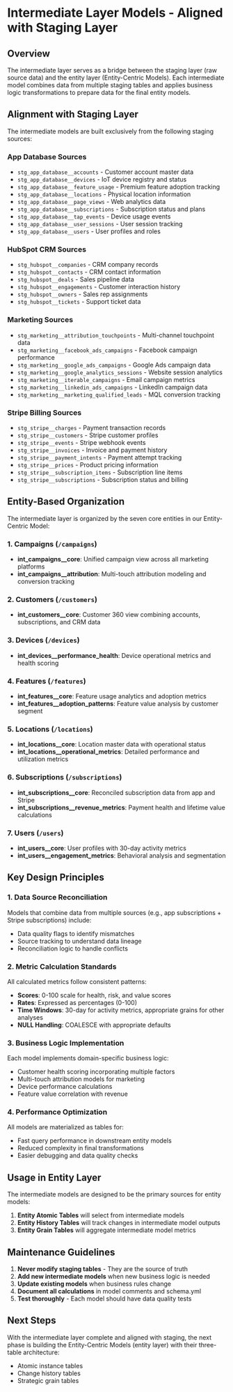 # Intermediate Layer Models - Aligned with Staging Layer

## Overview
The intermediate layer serves as a bridge between the staging layer (raw source data) and the entity layer (Entity-Centric Models). Each intermediate model combines data from multiple staging tables and applies business logic transformations to prepare data for the final entity models.

## Alignment with Staging Layer

The intermediate models are built exclusively from the following staging sources:

### App Database Sources
- `stg_app_database__accounts` - Customer account master data
- `stg_app_database__devices` - IoT device registry and status
- `stg_app_database__feature_usage` - Premium feature adoption tracking
- `stg_app_database__locations` - Physical location information
- `stg_app_database__page_views` - Web analytics data
- `stg_app_database__subscriptions` - Subscription status and plans
- `stg_app_database__tap_events` - Device usage events
- `stg_app_database__user_sessions` - User session tracking
- `stg_app_database__users` - User profiles and roles

### HubSpot CRM Sources
- `stg_hubspot__companies` - CRM company records
- `stg_hubspot__contacts` - CRM contact information
- `stg_hubspot__deals` - Sales pipeline data
- `stg_hubspot__engagements` - Customer interaction history
- `stg_hubspot__owners` - Sales rep assignments
- `stg_hubspot__tickets` - Support ticket data

### Marketing Sources
- `stg_marketing__attribution_touchpoints` - Multi-channel touchpoint data
- `stg_marketing__facebook_ads_campaigns` - Facebook campaign performance
- `stg_marketing__google_ads_campaigns` - Google Ads campaign data
- `stg_marketing__google_analytics_sessions` - Website session analytics
- `stg_marketing__iterable_campaigns` - Email campaign metrics
- `stg_marketing__linkedin_ads_campaigns` - LinkedIn campaign data
- `stg_marketing__marketing_qualified_leads` - MQL conversion tracking

### Stripe Billing Sources
- `stg_stripe__charges` - Payment transaction records
- `stg_stripe__customers` - Stripe customer profiles
- `stg_stripe__events` - Stripe webhook events
- `stg_stripe__invoices` - Invoice and payment history
- `stg_stripe__payment_intents` - Payment attempt tracking
- `stg_stripe__prices` - Product pricing information
- `stg_stripe__subscription_items` - Subscription line items
- `stg_stripe__subscriptions` - Subscription status and billing

## Entity-Based Organization

The intermediate layer is organized by the seven core entities in our Entity-Centric Model:

### 1. Campaigns (`/campaigns`)
- **int_campaigns__core**: Unified campaign view across all marketing platforms
- **int_campaigns__attribution**: Multi-touch attribution modeling and conversion tracking

### 2. Customers (`/customers`)
- **int_customers__core**: Customer 360 view combining accounts, subscriptions, and CRM data

### 3. Devices (`/devices`)
- **int_devices__performance_health**: Device operational metrics and health scoring

### 4. Features (`/features`)
- **int_features__core**: Feature usage analytics and adoption metrics
- **int_features__adoption_patterns**: Feature value analysis by customer segment

### 5. Locations (`/locations`)
- **int_locations__core**: Location master data with operational status
- **int_locations__operational_metrics**: Detailed performance and utilization metrics

### 6. Subscriptions (`/subscriptions`)
- **int_subscriptions__core**: Reconciled subscription data from app and Stripe
- **int_subscriptions__revenue_metrics**: Payment health and lifetime value calculations

### 7. Users (`/users`)
- **int_users__core**: User profiles with 30-day activity metrics
- **int_users__engagement_metrics**: Behavioral analysis and segmentation

## Key Design Principles

### 1. Data Source Reconciliation
Models that combine data from multiple sources (e.g., app subscriptions + Stripe subscriptions) include:
- Data quality flags to identify mismatches
- Source tracking to understand data lineage
- Reconciliation logic to handle conflicts

### 2. Metric Calculation Standards
All calculated metrics follow consistent patterns:
- **Scores**: 0-100 scale for health, risk, and value scores
- **Rates**: Expressed as percentages (0-100)
- **Time Windows**: 30-day for activity metrics, appropriate grains for other analyses
- **NULL Handling**: COALESCE with appropriate defaults

### 3. Business Logic Implementation
Each model implements domain-specific business logic:
- Customer health scoring incorporating multiple factors
- Multi-touch attribution models for marketing
- Device performance calculations
- Feature value correlation with revenue

### 4. Performance Optimization
All models are materialized as tables for:
- Fast query performance in downstream entity models
- Reduced complexity in final transformations
- Easier debugging and data quality checks

## Usage in Entity Layer

The intermediate models are designed to be the primary sources for entity models:

1. **Entity Atomic Tables** will select from intermediate models
2. **Entity History Tables** will track changes in intermediate model outputs
3. **Entity Grain Tables** will aggregate intermediate model metrics

## Maintenance Guidelines

1. **Never modify staging tables** - They are the source of truth
2. **Add new intermediate models** when new business logic is needed
3. **Update existing models** when business rules change
4. **Document all calculations** in model comments and schema.yml
5. **Test thoroughly** - Each model should have data quality tests

## Next Steps

With the intermediate layer complete and aligned with staging, the next phase is building the Entity-Centric Models (entity layer) with their three-table architecture:
- Atomic instance tables
- Change history tables  
- Strategic grain tables